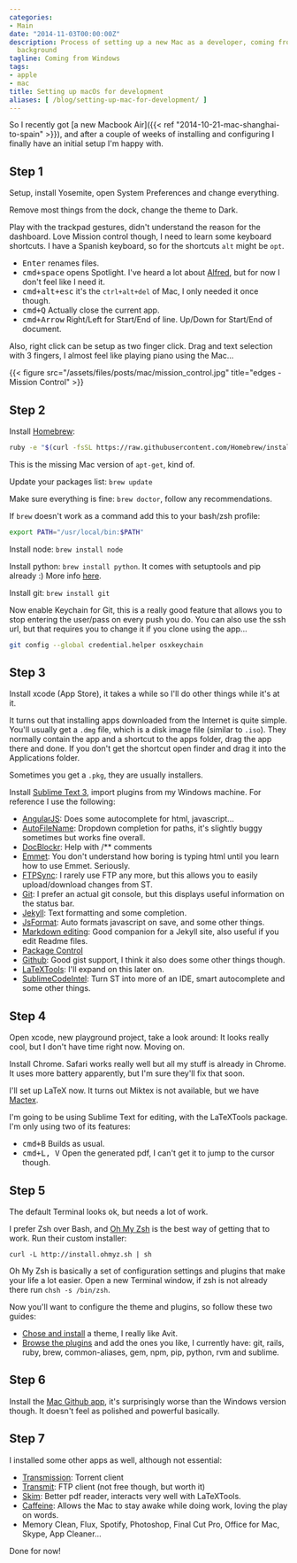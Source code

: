 ```yaml
---
categories:
- Main
date: "2014-11-03T00:00:00Z"
description: Process of setting up a new Mac as a developer, coming from a Windows
  background
tagline: Coming from Windows
tags:
- apple
- mac
title: Setting up macOs for development
aliases: [ /blog/setting-up-mac-for-development/ ]
---
```


So I recently got [a new Macbook Air]({{< ref "2014-10-21-mac-shanghai-to-spain" >}}), and after a couple of weeks of installing and configuring I finally have an initial setup I'm happy with.

## Step 1
Setup, install Yosemite, open System Preferences and change everything.

Remove most things from the dock, change the theme to Dark.

Play with the trackpad gestures, didn't understand the reason for the dashboard. Love Mission control though, I need to learn some keyboard shortcuts. I have a Spanish keyboard, so for the shortcuts `alt` might be `opt`.

* <kbd>Enter</kbd> renames files.
* <kbd>cmd+space</kbd> opens Spotlight. I've heard a lot about [Alfred](http://www.alfredapp.com), but for now I don't feel like I need it.
* <kbd>cmd+alt+esc</kbd> it's the `ctrl+alt+del` of Mac, I only needed it once though.
* <kbd>cmd+Q</kbd> Actually close the current app.
* <kbd>cmd+Arrow</kbd> Right/Left for Start/End of line. Up/Down for Start/End of document.

Also, right click can be setup as two finger click. Drag and text selection with 3 fingers, I almost feel like playing piano using the Mac...

{{< figure src="/assets/files/posts/mac/mission_control.jpg" title="edges - Mission Control" >}}


## Step 2

Install [Homebrew](http://brew.sh/):

``` bash
ruby -e "$(curl -fsSL https://raw.githubusercontent.com/Homebrew/install/master/install)"
```

This is the missing Mac version of `apt-get`, kind of.

Update your packages list: `brew update`

Make sure everything is fine: `brew doctor`, follow any recommendations.

If `brew` doesn't work as a command add this to your bash/zsh profile:

``` bash
export PATH="/usr/local/bin:$PATH"
```

Install node: `brew install node`

Install python: `brew install python`. It comes with setuptools and pip already :) More info [here](http://docs.python-guide.org/en/latest/starting/install/osx/).

Install git: `brew install git`

Now enable Keychain for Git, this is a really good feature that allows you to stop entering the user/pass on every push you do. You can also use the ssh url, but that requires you to change it if you clone using the app...

``` bash
git config --global credential.helper osxkeychain
```

## Step 3

Install xcode (App Store), it takes a while so I'll do other things while it's at it.

It turns out that installing apps downloaded from the Internet is quite simple. You'll usually get a `.dmg` file, which is a disk image file (similar to `.iso`). They normally contain the app and a shortcut to the apps folder, drag the app there and done. If you don't get the shortcut open finder and drag it into the Applications folder.

Sometimes you get a `.pkg`, they are usually installers.

Install [Sublime Text 3](http://www.sublimetext.com/3), import plugins from my Windows machine. For reference I use the following:

* [AngularJS](https://github.com/angular-ui/AngularJS-sublime-package): Does some autocomplete for html, javascript...
* [AutoFileName](https://github.com/BoundInCode/AutoFileName): Dropdown completion for paths, it's slightly buggy sometimes but works fine overall.
* [DocBlockr](https://github.com/spadgos/sublime-jsdocs): Help with /** comments
* [Emmet](https://github.com/sergeche/emmet-sublime): You don't understand how boring is typing html until you learn how to use Emmet. Seriously.
* [FTPSync](https://github.com/NoxArt/SublimeText2-FTPSync): I rarely use FTP any more, but this allows you to easily upload/download changes from ST.
* [Git](https://github.com/kemayo/sublime-text-git): I prefer an actual git console, but this displays useful information on the status bar.
* [Jekyll](http://23maverick23.github.io/sublime-jekyll/): Text formatting and some completion.
* [JsFormat](https://github.com/jdc0589/JsFormat): Auto formats javascript on save, and some other things.
* [Markdown editing](https://github.com/SublimeText-Markdown/MarkdownEditing): Good companion for a Jekyll site, also useful if you edit Readme files.
* [Package Control](https://sublime.wbond.net/)
* [Github](https://github.com/bgreenlee/sublime-github): Good gist support, I think  it also does some other things though.
* [LaTeXTools](https://github.com/SublimeText/LaTeXTools): I'll expand on this later on.
* [SublimeCodeIntel](https://github.com/SublimeCodeIntel/SublimeCodeIntel): Turn ST into more of an IDE, smart autocomplete and some other things.


## Step 4

Open xcode, new playground project, take a look around: It looks really cool, but I don't have time right now. Moving on.

Install Chrome. Safari works really well but all my stuff is already in Chrome. It uses more battery apparently, but I'm sure they'll fix that soon.

I'll set up LaTeX now. It turns out Miktex is not available, but we have [Mactex](https://tug.org/mactex/).

I'm going to be using Sublime Text for editing, with the LaTeXTools package. I'm only using two of its features:

* <kbd>cmd+B</kbd> Builds as usual.
* <kbd>cmd+L, V</kbd> Open the generated pdf, I can't get it to jump to the cursor though.

## Step 5

The default Terminal looks ok, but needs a lot of work.

I prefer Zsh over Bash, and [Oh My Zsh](https://github.com/robbyrussell/oh-my-zsh) is the best way of getting that to work. Run their custom installer:

`curl -L http://install.ohmyz.sh | sh`


Oh My Zsh is basically a set of configuration settings and plugins that make your life a lot easier. Open a new Terminal window, if zsh is not already there run `chsh -s /bin/zsh`.

Now you'll want to configure the theme and plugins, so follow these two guides:

* [Chose and install](https://github.com/robbyrussell/oh-my-zsh/wiki/Themes) a theme, I really like Avit.
* [Browse the plugins](https://github.com/robbyrussell/oh-my-zsh/wiki/Plugins) and add the ones you like, I currently have: git, rails, ruby, brew, common-aliases, gem, npm, pip, python, rvm and sublime.

## Step 6
Install the [Mac Github app](https://mac.github.com/), it's surprisingly worse than the Windows version though. It doesn't feel as polished and powerful basically.

## Step 7
I installed some other apps as well, although not essential:

* [Transmission](https://www.transmissionbt.com/): Torrent client
* [Transmit](http://panic.com/transmit/): FTP client (not free though, but worth it)
* [Skim](http://skim-app.sourceforge.net/): Better pdf reader, interacts very well with LaTeXTools.
* [Caffeine](http://lightheadsw.com/caffeine/): Allows the Mac to stay awake while doing work, loving the play on words.
* Memory Clean, Flux, Spotify, Photoshop, Final Cut Pro, Office for Mac, Skype, App Cleaner...

Done for now!
